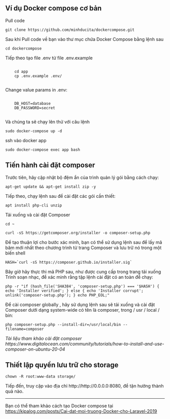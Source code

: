 <article class="markdown-body entry-content container-lg" itemprop="text">
  <h1>Ví dụ Docker compose cơ bản</h1>
  <p>Pull code</p>
  <pre><code>git clone https://github.com/minhducita/dockercompose.git</code></pre> 
  <p>Sau khi Pull code về bạn vào thư mục chứa Docker Compose bằng lệnh sau</p>
  <pre><code>cd dockercompose</code></pre> 
  <p>Tiếp theo tạo file .env từ file .env.example<p>
  <pre><code>
    cd app
    cp .env.example .env/
  </code></pre>
  <p>Change value params in .env:</p>
  <pre><code>
    DB_HOST=database
    DB_PASSWORD=secret
  </code></pre>
  
  
  <p>Và chúng ta sẽ chạy lên thử với câu lệnh</p>
  <pre><code>sudo docker-compose up -d</code></pre>
  
  <p>ssh vào docker app</p>
  <pre><code>sudo docker-compose exec app bash</code></pre>
  
  <h2>Tiến hành cài đặt composer</h2  
  <p>Trước tiên, hãy cập nhật bộ đệm ẩn của trình quản lý gói bằng cách chạy:</p>
  <pre><code>apt-get update && apt-get install zip -y</code></pre>
  <p>Tiếp theo, chạy lệnh sau để cài đặt các gói cần thiết:</p>
  <pre><code>apt install php-cli unzip</code></pre>
  <p>Tải xuống và cài đặt Composer</p>
  <pre><code>cd ~</code></pre>
  <pre><code>curl -sS https://getcomposer.org/installer -o composer-setup.php</code></pre>
  <p>Để tạo thuận lợi cho bước xác minh, bạn có thể sử dụng lệnh sau để lấy mã băm mới nhất theo chương trình từ trang Composer và lưu trữ nó trong một biến shell</p>
  <pre><code>HASH=`curl -sS https://composer.github.io/installer.sig`</code></pre>
  <p>Bây giờ hãy thực thi mã PHP sau, như được cung cấp trong trang tải xuống Trình soạn nhạc, để xác minh rằng tập lệnh cài đặt có an toàn để chạy:</p>
  <pre><code>php -r "if (hash_file('SHA384', 'composer-setup.php') === '$HASH') { echo 'Installer verified'; } else { echo 'Installer corrupt'; unlink('composer-setup.php'); } echo PHP_EOL;"</code></pre>
  <p>Để cài composer globally , hãy sử dụng lệnh sau sẽ tải xuống và cài đặt Composer  dưới dạng system-wide  có tên là composer, trong / usr / local / bin:</p>
  <pre><code>php composer-setup.php --install-dir=/usr/local/bin --filename=composer
</code></pre>
<p><i>Tài liệu tham khảo cài đặt composer https://www.digitalocean.com/community/tutorials/how-to-install-and-use-composer-on-ubuntu-20-04</i></p>
  
  

  
  <h2>Thiết lập quyền lưu trữ cho storage</h2>
  <pre><code>chown -R root:www-data storage/</code></pre>
  
  
  <p>Tiếp đến, truy cập vào địa chỉ http://http://0.0.0.0:8080, để tận hưởng thành quả nào.</p>
  <hr>
  <p>Bạn có thể tham khảo cách tạo Docker compose tại <a href="https://kipalog.com/posts/Cai-dat-moi-truong-Docker-cho-Laravel-2019" rel="nofollow">https://kipalog.com/posts/Cai-dat-moi-truong-Docker-cho-Laravel-2019</a></p>
</article>
